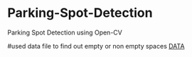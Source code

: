 # Parking-Spot-Detection
Parking Spot Detection using Open-CV

#used data file to find out empty or non empty spaces
[DATA](https://drive.google.com/drive/folders/1MHmpUOYq0Dwc_6Vgg-nifD_6kBGwRBNa?usp=sharing) 
